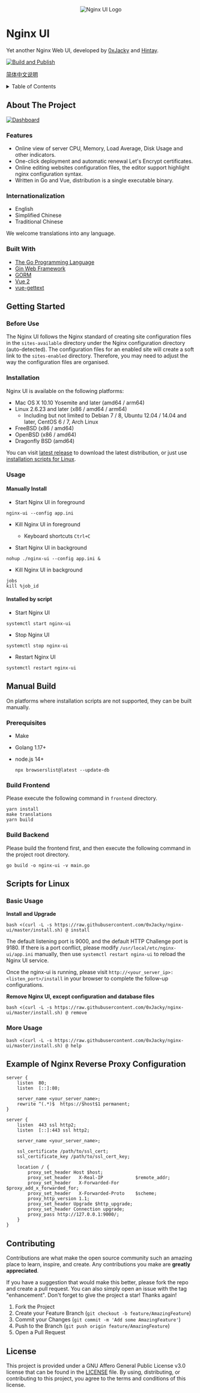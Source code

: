<div align="center">
      <img src="resources/logo.png" alt="Nginx UI Logo">
</div>

# Nginx UI

Yet another Nginx Web UI, developed by [0xJacky](https://jackyu.cn/) and [Hintay](https://blog.kugeek.com/).

[![Build and Publish](https://github.com/0xJacky/nginx-ui/actions/workflows/build.yml/badge.svg)](https://github.com/0xJacky/nginx-ui/actions/workflows/build.yml)

[简体中文说明](README-zh_CN.md)

<details>
  <summary>Table of Contents</summary>
  <ol>
    <li>
      <a href="#about-the-project">About The Project</a>
      <ul>
        <li><a href="#features">Features</a></li>
        <li><a href="#built-with">Internationalization</a></li>
        <li><a href="#built-with">Built With</a></li>
      </ul>
    </li>
    <li>
      <a href="#getting-started">Getting Started</a>
      <ul>
        <li><a href="#before-use">Before Use</a></li>
        <li><a href="#installation">Installation</a></li>
        <li><a href="#usage">Usage</a></li>
      </ul>
    </li>
    <li>
      <a href="#manual-build">Manual Build</a>
      <ul>
        <li><a href="#prerequisites">Prerequisites</a></li>
        <li><a href="#build-frontend">Build Frontend</a></li>
        <li><a href="#build-backend">Build Backend</a></li>
      </ul>
    </li>
    <li>
      <a href="#scripts-for-linux">Scripts for Linux</a>
      <ul>
        <li><a href="#prerequisites">Basic Usage</a></li>
        <li><a href="#build-frontend">More Usage</a></li>
      </ul>
    </li>
    <li><a href="#example-of-nginx-reverse-proxy-configuration">Example of Nginx Reverse Proxy Configuration</a></li>
    <li><a href="#contributing">Contributing</a></li>
    <li><a href="#license">License</a></li>
  </ol>
</details>

## About The Project

[![Dashboard](resources/screenshots/dashboard.png)]()

### Features

- Online view of server CPU, Memory, Load Average, Disk Usage and other indicators.
- One-click deployment and automatic renewal Let's Encrypt certificates.
- Online editing websites configuration files, the editor support highlight nginx configuration syntax.
- Written in Go and Vue, distribution is a single executable binary.

### Internationalization

- English
- Simplified Chinese
- Traditional Chinese

We welcome translations into any language.

### Built With

- [The Go Programming Language](https://go.dev/)
- [Gin Web Framework](https://gin-gonic.com)
- [GORM](http://gorm.io/index.html)
- [Vue 2](https://vuejs.org)
- [vue-gettext](https://github.com/Polyconseil/vue-gettext)

## Getting Started

### Before Use

The Nginx UI follows the Nginx standard of creating site configuration files in the `sites-available` directory under
the Nginx configuration directory (auto-detected). The configuration files for an enabled site will create a soft link
to the `sites-enabled` directory. Therefore, you may need to adjust the way the configuration files are organised.

### Installation

Nginx UI is available on the following platforms:

- Mac OS X 10.10 Yosemite and later (amd64 / arm64)
- Linux 2.6.23 and later (x86 / amd64 / arm64)
  - Including but not limited to Debian 7 / 8, Ubuntu 12.04 / 14.04 and later, CentOS 6 / 7, Arch Linux
- FreeBSD (x86 / amd64)
- OpenBSD (x86 / amd64)
- Dragonfly BSD (amd64)

You can visit [latest release](https://github.com/0xJacky/nginx-ui/releases/latest) to download the latest distribution, or just use [installation scripts for Linux](#scripts-for-linux).

### Usage

#### Manually Install
- Start Nginx UI in foreground
```shell
nginx-ui --config app.ini
```
- Kill Nginx UI in foreground
    - Keyboard shortcuts `Ctrl+C`

- Start Nginx UI in background
```shell
nohup ./nginx-ui --config app.ini &
```
- Kill Nginx UI in background
```shell
jobs
kill %job_id
```
#### Installed by script
- Start Nginx UI
```shell
systemctl start nginx-ui
```
- Stop Nginx UI
```shell
systemctl stop nginx-ui
```
- Restart Nginx UI
```shell
systemctl restart nginx-ui
```
## Manual Build

On platforms where installation scripts are not supported, they can be built manually.

### Prerequisites

- Make

- Golang 1.17+

- node.js 14+

  ```shell
  npx browserslist@latest --update-db
  ```

### Build Frontend

Please execute the following command in `frontend` directory.

```shell
yarn install
make translations
yarn build
```

### Build Backend

Please build the frontend first, and then execute the following command in the project root directory.

```shell
go build -o nginx-ui -v main.go
```

## Scripts for Linux

### Basic Usage

**Install and Upgrade**

```shell
bash <(curl -L -s https://raw.githubusercontent.com/0xJacky/nginx-ui/master/install.sh) @ install
```
The default listening port is 9000, and the default HTTP Challenge port is 9180. If there is a port conflict, please modify `/usr/local/etc/nginx-ui/app.ini` manually, then use `systemctl restart nginx-ui` to reload the Nginx UI service.

Once the nginx-ui is running, please visit `http://<your_server_ip>:<listen_port>/install`
in your browser to complete the follow-up configurations.

**Remove Nginx UI, except configuration and database files**

```shell
bash <(curl -L -s https://raw.githubusercontent.com/0xJacky/nginx-ui/master/install.sh) @ remove
```

### More Usage

````shell
bash <(curl -L -s https://raw.githubusercontent.com/0xJacky/nginx-ui/master/install.sh) @ help
````

## Example of Nginx Reverse Proxy Configuration

```nginx
server {
    listen	80;
    listen	[::]:80;

    server_name	<your_server_name>;
    rewrite ^(.*)$  https://$host$1 permanent;
}

server {
    listen	443 ssl http2;
    listen	[::]:443 ssl http2;

    server_name	<your_server_name>;

    ssl_certificate	/path/to/ssl_cert;
    ssl_certificate_key	/path/to/ssl_cert_key;

    location / {
        proxy_set_header Host $host;
        proxy_set_header   X-Real-IP            $remote_addr;
        proxy_set_header   X-Forwarded-For      $proxy_add_x_forwarded_for;
        proxy_set_header   X-Forwarded-Proto    $scheme;
        proxy_http_version 1.1;
        proxy_set_header Upgrade $http_upgrade;
        proxy_set_header Connection upgrade;
        proxy_pass http://127.0.0.1:9000/;
    }
}
```

## Contributing

Contributions are what make the open source community such an amazing place to learn, inspire, and create. Any contributions you  make are **greatly appreciated**.

If you have a suggestion that would make this better,  please fork the repo and create a pull request. You can also simply open an issue with the tag "enhancement". Don't forget to give the project a star! Thanks again!

1. Fork the Project
2. Create your Feature Branch (`git checkout -b feature/AmazingFeature`)
3. Commit your Changes (`git commit -m 'Add some AmazingFeature'`)
4. Push to the Branch (`git push origin feature/AmazingFeature`)
5. Open a Pull Request

## License

This project is provided under a GNU Affero General Public License v3.0 license that can be found in the [LICENSE](LICENSE) file. By using, distributing, or contributing to this project, you agree to the terms and conditions of this license.
